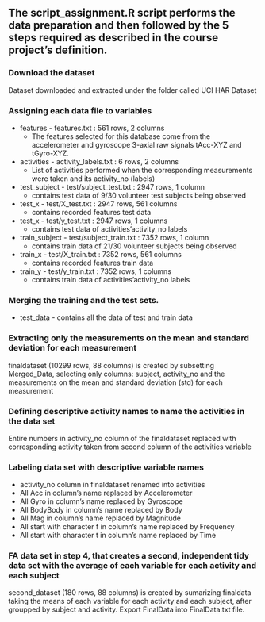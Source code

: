 ## The script_assignment.R script performs the data preparation and then followed by the 5 steps required as described in the course project’s definition.

### Download the dataset
Dataset downloaded and extracted under the folder called UCI HAR Dataset

### Assigning each data file to variables
* features - features.txt : 561 rows, 2 columns
  * The features selected for this database come from the accelerometer and gyroscope 3-axial raw signals tAcc-XYZ and tGyro-XYZ.
* activities - activity_labels.txt : 6 rows, 2 columns
  * List of activities performed when the corresponding measurements were taken and its activity_no (labels)
* test_subject - test/subject_test.txt : 2947 rows, 1 column
  * contains test data of 9/30 volunteer test subjects being observed
* test_x - test/X_test.txt : 2947 rows, 561 columns
  * contains recorded features test data
* test_x - test/y_test.txt : 2947 rows, 1 columns
  * contains test data of activities’activity_no labels
* train_subject - test/subject_train.txt : 7352 rows, 1 column
  * contains train data of 21/30 volunteer subjects being observed
* train_x - test/X_train.txt : 7352 rows, 561 columns
  * contains recorded features train data
* train_y - test/y_train.txt : 7352 rows, 1 columns
  * contains train data of activities’activity_no labels

### Merging the training and the test sets.
* test_data - contains all the data of test and train data

### Extracting only the measurements on the mean and standard deviation for each measurement
finaldataset (10299 rows, 88 columns) is created by subsetting Merged_Data, selecting only columns: subject, activity_no and the measurements on the mean and standard deviation (std) for each measurement

### Defining descriptive activity names to name the activities in the data set
Entire numbers in activity_no column of the finaldataset replaced with corresponding activity taken from second column of the activities variable

### Labeling data set with descriptive variable names
* activity_no column in finaldataset renamed into activities
* All Acc in column’s name replaced by Accelerometer
* All Gyro in column’s name replaced by Gyroscope
* All BodyBody in column’s name replaced by Body
* All Mag in column’s name replaced by Magnitude
* All start with character f in column’s name replaced by Frequency
* All start with character t in column’s name replaced by Time

### FA data set in step 4, that creates a second, independent tidy data set with the average of each variable for each activity and each subject
second_dataset (180 rows, 88 columns) is created by sumarizing finaldata taking the means of each variable for each activity and each subject, after groupped by subject and activity.
Export FinalData into FinalData.txt file.
